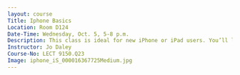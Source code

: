 ```yaml
---
layout: course
Title: Iphone Basics
Location: Room D124
Date-Time: Wednesday, Oct. 5, 5-8 p.m.
Description: This class is ideal for new iPhone or iPad users. You’ll learn how to set up and use an iPhone. Soon after, you can use it to make your life easier, more efficient and fun. We’ll cover basic features and functions including activating a new device, installing iTunes, setting up and synchronizing the device, configuring iCloud, setting up email accounts, downloading and arranging apps, and rebooting. Bring your device, logins and passwords to class.
Instructor: Jo Daley
Course-No: LECT 9150.Q23
Image: iphone_iS_000016367725Medium.jpg
---
```

